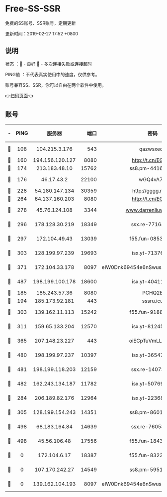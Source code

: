 # Free-SS-SSR

免费的SS账号、SSR账号，定期更新

更新时间：2019-02-27 17:52 +0800

## 说明

状态     ：🙂 - 良好 🙁 - 多次连接失败或连接超时

PING值   ：不代表真实使用中的速度，仅供参考。

账号兼容SS、SSR，你可以自由在两个软件中使用。

👉[扫码页面](https://liesauer.github.io/free-ss-ssr.github.io/)👈

## 账号

|-|PING|服务器|端口|密码|加密方式|区域|
|:----:|:----:|:-----:|-----:|:----:|:----:|:----:|
|🙂|108|104.215.3.176|543|qazwsxedc|aes-256-gcm|JP|
|🙂|160|194.156.120.127|8080|http://t.cn/EGJIyrl|rc4-md5|RU|
|🙂|174|213.183.48.10|15762|ss8.pm-44164718|rc4-md5|RU|
|🙂|176|46.17.43.2|22100|wGQ4vA7D|aes-256-gcm|RU|
|🙂|228|54.180.147.134|30359|http://gggg.rocks|chacha20|KR|
|🙂|264|64.137.160.203|8080|http://t.cn/EGJIyrl|rc4-md5|CA|
|🙂|278|45.76.124.108|3344|www.darrenliuwei.com|aes-256-cfb|AU|
|🙂|296|178.128.30.219|18349|ssx.re-77164878|aes-256-cfb|SG|
|🙂|297|172.104.49.43|13039|f55.fun-08537634|aes-256-cfb|SG|
|🙂|303|128.199.97.239|19693|isx.yt-71376906|aes-256-cfb|SG|
|🙂|371|172.104.33.178|8097|eIW0Dnk69454e6nSwuspv9DmS201tQ0D|aes-256-cfb|SG|
|🙂|487|198.199.100.178|18600|isx.yt-40411480|aes-256-cfb|US|
|🙂|185|185.243.57.36|8080|PCHQ2E|rc4-md5|US|
|🙂|194|185.173.92.181|443|sssru.icu|rc4-md5|RU|
|🙂|303|139.162.11.113|15242|f55.fun-91886429|aes-256-cfb|SG|
|🙂|311|159.65.133.204|12570|isx.yt-81245321|aes-256-cfb|SG|
|🙂|365|207.148.23.227|443|oiECpTuVmLLxk4Ts|aes-256-cfb|US|
|🙂|480|198.199.97.237|10397|isx.yt-36547165|aes-256-cfb|US|
|🙂|481|198.199.118.203|12159|ssx.re-14073508|aes-256-cfb|US|
|🙂|482|162.243.134.187|11782|isx.yt-50769400|aes-256-cfb|US|
|🙁|284|206.189.82.176|12964|isx.yt-22368985|aes-256-cfb|SG|
|🙁|305|128.199.154.243|14351|ss8.pm-86017708|aes-256-cfb|SG|
|🙁|498|68.183.164.84|14639|ssx.re-76058671|aes-256-cfb|US|
|🙁|498|45.56.106.48|17556|f55.fun-18434064|aes-256-cfb|US|
|🙁|0|172.104.6.17|18387|f55.fun-83237856|aes-256-cfb|US|
|🙁|0|107.170.242.27|14549|ss8.pm-59512535|aes-256-cfb|US|
|🙁|0|139.162.104.193|8097|eIW0Dnk69454e6nSwuspv9DmS201tQ0D|aes-256-cfb|JP|
